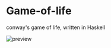 # Game-of-life
conway's game of life, written in Haskell

![preview](https://github.com/JosunHK/Game-of-life/blob/master/preview.gif)
